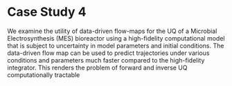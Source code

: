 # Case Study 4
We examine the utility of data-driven flow-maps for the UQ of a Microbial Electrosynthesis (MES) bioreactor using a high-fidelity computational model that is subject to uncertainty in model parameters and initial conditions.  The data-driven flow map can be used to predict trajectories under various conditions and parameters much faster compared to the high-fidelity integrator. This renders the problem of forward and inverse UQ computationally tractable
